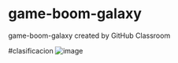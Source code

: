 # game-boom-galaxy
game-boom-galaxy created by GitHub Classroom

#clasificacion
![image](https://user-images.githubusercontent.com/89653251/136489860-dd84e1c6-1b63-4352-bcf4-9ad8a6895c98.png) 
